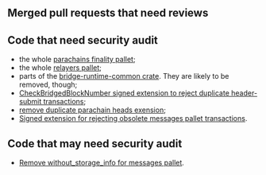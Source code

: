 ## Merged pull requests that need reviews

## Code that need security audit

- the whole [parachains finality pallet](./modules/parachains);
- the whole [relayers pallet](./modules/relayers);
- parts of the [bridge-runtime-common crate](./bin/runtime-common). They are likely to be removed, though;
- [CheckBridgedBlockNumber signed extension to reject duplicate header-submit transactions](https://github.com/paritytech/parity-bridges-common/pull/1352);
- [remove duplicate parachain heads exension](https://github.com/paritytech/parity-bridges-common/pull/1444);
- [Signed extension for rejecting obsolete messages pallet transactions](https://github.com/paritytech/parity-bridges-common/pull/1446).

## Code that may need security audit

- [Remove without_storage_info for messages pallet](https://github.com/paritytech/parity-bridges-common/pull/1487).
